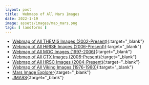 ```yaml
---
layout: post
title:  Webmaps of All Mars Images
date: 2022-1-19
image: assets/images/map_mars.png
tags: [ landforms ]
---
```


- [Webmap of All THEMIS Images (2002-Present)](http://global-data.mars.asu.edu/bin/themis.pl){:target="_blank"}
- [Webmap of All HiRISE Images (2006-Present)](http://global-data.mars.asu.edu/bin/hirise.pl){:target="_blank"}
- [Webmap of All MOC Images (1997-2006)](http://global-data.mars.asu.edu/bin/moc.pl){:target="_blank"}
- [Webmap of All CTX Images (2006-Present)](http://global-data.mars.asu.edu/bin/ctx.pl){:target="_blank"}
- [Webmap of All HRSC Images (2004-Present)](http://global-data.mars.asu.edu/bin/hrsc.pl){:target="_blank"}
- [Webmap of All Viking Images (1976-1980)](http://global-data.mars.asu.edu/bin/viking.pl){:target="_blank"}
- [Mars Image Explorer](http://viewer.mars.asu.edu/viewer/themis#T=0){:target="_blank"}
- [JMARS](https://jmars.mars.asu.edu/){:target="_blank"}
